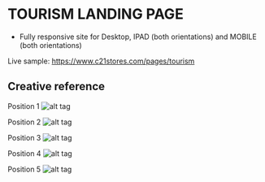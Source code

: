 <!--  DOCUMENTATION TOURISM LANDING PAGE
 jrios@c21stores.com 
 05262016  -->

# TOURISM LANDING PAGE

* Fully responsive site for Desktop, IPAD (both orientations) and MOBILE (both orientations)

Live sample:
https://www.c21stores.com/pages/tourism

## Creative reference
Position 1
![alt tag](https://www.c21stores.com/media/W1siZiIsIjIwMTYvMTAvMjgvMTYvNTcvNTMvNTQxL1BvbGxpdG9fcG9zaXRpb24xLnBuZyJdXQ/Pollito_position1.png?sha=a3009cfa8efce9ad)

Position 2
![alt tag](https://www.c21stores.com/media/W1siZiIsIjIwMTYvMTAvMjgvMTYvNTgvNTYvMTczL1BvbGxpdG9fcG9zaXRpb24yLnBuZyJdXQ/Pollito_position2.png?sha=90be863110e7da83)

Position 3
![alt tag](https://www.c21stores.com/media/W1siZiIsIjIwMTYvMTAvMjgvMTYvNTkvNDgvNzc2L1BvbGxpdG9fcG9zaXRpb24zLnBuZyJdXQ/Pollito_position3.png?sha=1fc207230b22dc6c)

Position 4
![alt tag](https://www.c21stores.com/media/W1siZiIsIjIwMTYvMTAvMjgvMTcvMDAvMzIvMTEzL1BvbGxpdG9fcG9zaXRpb240LnBuZyJdXQ/Pollito_position4.png?sha=321fe96a2ddecb06)

Position 5
![alt tag](https://www.c21stores.com/media/W1siZiIsIjIwMTYvMTAvMjgvMTcvMDEvMzUvNjM2L1BvbGxpdG9fcG9zaXRpb241LnBuZyJdXQ/Pollito_position5.png?sha=01e25b44b531feb8)
